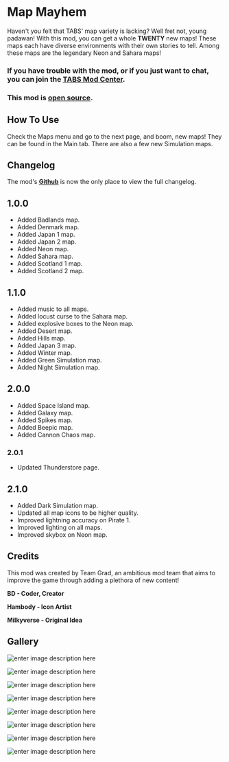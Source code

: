# Map Mayhem

Haven't you felt that TABS' map variety is lacking? Well fret not, young padawan! With this mod, you can get a whole **TWENTY** new maps! These maps each have diverse environments with their own stories to tell. Among these maps are the legendary Neon and Sahara maps!

### If you have trouble with the mod, or if you just want to chat, you can join the [TABS Mod Center](https://discord.gg/zrs44qyp7S).

### This mod is [**open source**](https://github.com/donkeyrat/MapMayhem).

## How To Use

Check the Maps menu and go to the next page, and boom, new maps! They can be found in the Main tab. There are also a few new Simulation maps.

## Changelog

The mod's [**Github**](https://github.com/donkeyrat/MapMayhem) is now the only place to view the full changelog.

## 1.0.0

 - Added Badlands map.
 - Added Denmark map.
 - Added Japan 1 map.
 - Added Japan 2 map.
 - Added Neon map.
 - Added Sahara map.
 - Added Scotland 1 map.
 - Added Scotland 2 map.

## 1.1.0

 - Added music to all maps.
 - Added locust curse to the Sahara map.
 - Added explosive boxes to the Neon map.
 - Added Desert map.
 - Added Hills map.
 - Added Japan 3 map.
 - Added Winter map.
 - Added Green Simulation map.
 - Added Night Simulation map.

## 2.0.0

 - Added Space Island map.
 - Added Galaxy map.
 - Added Spikes map.
 - Added Beepic map.
 - Added Cannon Chaos map.

### 2.0.1

 - Updated Thunderstore page.

## 2.1.0

 - Added Dark Simulation map.
 - Updated all map icons to be higher quality.
 - Improved lightning accuracy on Pirate 1.
 - Improved lighting on all maps.
 - Improved skybox on Neon map.

## Credits

This mod was created by Team Grad, an ambitious mod team that aims to improve the game through adding a plethora of new content!

**BD - Coder, Creator**

**Hambody - Icon Artist**

**Milkyverse - Original Idea**

## Gallery

![enter image description here](https://i.gyazo.com/896e4f97d718c73c04b52ac0afb1042b.jpg)

![enter image description here](https://i.gyazo.com/d73307ed4b279cc39034d8b4fd0bdf2e.jpg)

![enter image description here](https://i.gyazo.com/e468b6da62ab8dccd7ec356e8d234466.jpg)

![enter image description here](https://i.gyazo.com/a4f73d89f29e3b4b7482b1e35678cafe.jpg)

![enter image description here](https://i.gyazo.com/6c26e4c8b9d1d02bd3cff3317995c460.jpg)

![enter image description here](https://i.gyazo.com/17081a32923e2305ce0d87667f8308d0.jpg)

![enter image description here](https://i.gyazo.com/ab7e42c9ed76efceff41a75761583aa3.jpg)

![enter image description here](https://i.gyazo.com/aa3cb4739c70fc8922bc75fec7f6eea8.jpg)